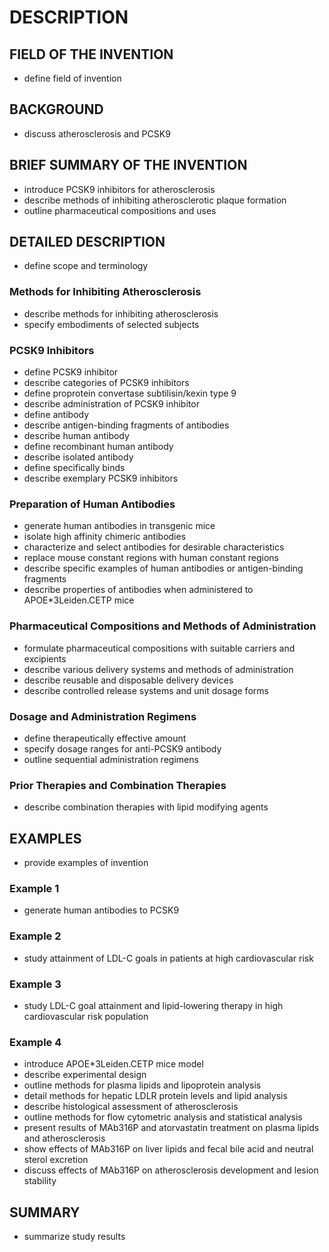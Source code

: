 # DESCRIPTION

## FIELD OF THE INVENTION

- define field of invention

## BACKGROUND

- discuss atherosclerosis and PCSK9

## BRIEF SUMMARY OF THE INVENTION

- introduce PCSK9 inhibitors for atherosclerosis
- describe methods of inhibiting atherosclerotic plaque formation
- outline pharmaceutical compositions and uses

## DETAILED DESCRIPTION

- define scope and terminology

### Methods for Inhibiting Atherosclerosis

- describe methods for inhibiting atherosclerosis
- specify embodiments of selected subjects

### PCSK9 Inhibitors

- define PCSK9 inhibitor
- describe categories of PCSK9 inhibitors
- define proprotein convertase subtilisin/kexin type 9
- describe administration of PCSK9 inhibitor
- define antibody
- describe antigen-binding fragments of antibodies
- describe human antibody
- define recombinant human antibody
- describe isolated antibody
- define specifically binds
- describe exemplary PCSK9 inhibitors

### Preparation of Human Antibodies

- generate human antibodies in transgenic mice
- isolate high affinity chimeric antibodies
- characterize and select antibodies for desirable characteristics
- replace mouse constant regions with human constant regions
- describe specific examples of human antibodies or antigen-binding fragments
- describe properties of antibodies when administered to APOE*3Leiden.CETP mice

### Pharmaceutical Compositions and Methods of Administration

- formulate pharmaceutical compositions with suitable carriers and excipients
- describe various delivery systems and methods of administration
- describe reusable and disposable delivery devices
- describe controlled release systems and unit dosage forms

### Dosage and Administration Regimens

- define therapeutically effective amount
- specify dosage ranges for anti-PCSK9 antibody
- outline sequential administration regimens

### Prior Therapies and Combination Therapies

- describe combination therapies with lipid modifying agents

## EXAMPLES

- provide examples of invention

### Example 1

- generate human antibodies to PCSK9

### Example 2

- study attainment of LDL-C goals in patients at high cardiovascular risk

### Example 3

- study LDL-C goal attainment and lipid-lowering therapy in high cardiovascular risk population

### Example 4

- introduce APOE*3Leiden.CETP mice model
- describe experimental design
- outline methods for plasma lipids and lipoprotein analysis
- detail methods for hepatic LDLR protein levels and lipid analysis
- describe histological assessment of atherosclerosis
- outline methods for flow cytometric analysis and statistical analysis
- present results of MAb316P and atorvastatin treatment on plasma lipids and atherosclerosis
- show effects of MAb316P on liver lipids and fecal bile acid and neutral sterol excretion
- discuss effects of MAb316P on atherosclerosis development and lesion stability

## SUMMARY

- summarize study results

